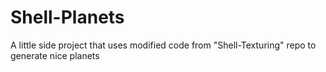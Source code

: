 # Shell-Planets
A little side project that uses modified code from "Shell-Texturing" repo to generate nice planets
